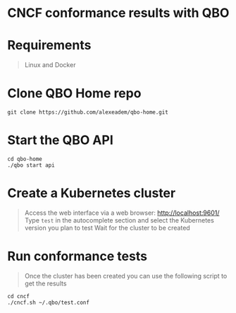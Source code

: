 # CNCF conformance results with QBO

# Requirements
> Linux and Docker
# Clone QBO Home repo

```
git clone https://github.com/alexeadem/qbo-home.git
```

# Start the QBO API
```
cd qbo-home
./qbo start api 
```

# Create a Kubernetes cluster
> Access the web interface via a web browser: [http://localhost:9601/](http://localhost:9601/)
> Type `test` in the autocomplete section and select the Kubernetes version you plan to test
> Wait for the cluster to be created
# Run conformance tests
> Once the cluster has been created you can use the following script to get the results
```
cd cncf
./cncf.sh ~/.qbo/test.conf
```
